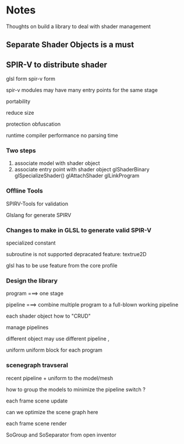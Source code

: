 # Notes

Thoughts on build a library to deal with shader management


## Separate Shader Objects is a must

## SPIR-V to distribute shader

glsl form
spir-v form

spir-v modules
may have many entry points for the same stage


portability 

reduce size

protection obfuscation

runtime compiler performance 
no parsing time


### Two steps

1. associate model with shader object
2. associate entry point with shader object
glShaderBinary
glSpecializeShader()
glAttachShader
glLinkProgram

### Offline Tools
SPIRV-Tools for validation

Glslang for generate SPIRV

### Changes to make in GLSL to generate valid SPIR-V
specialized constant

subroutine is not supported
depracated feature: textrue2D

glsl has to be use feature from the core profile 




### Design the library 

program ===> one stage

pipeline  ===> combine multiple program to a full-blown working pipeline

each shader object how to "CRUD" 

manage pipelines


different object may use different pipeline , 

uniform
uniform block for each program


### scenegraph travseral 

recent pipeline + uniform to the model/mesh

how to group the models to minimize the pipeline switch ? 


each frame scene update

can we optimize the scene graph here

each frame scene render

SoGroup and SoSeparator from open inventor 









